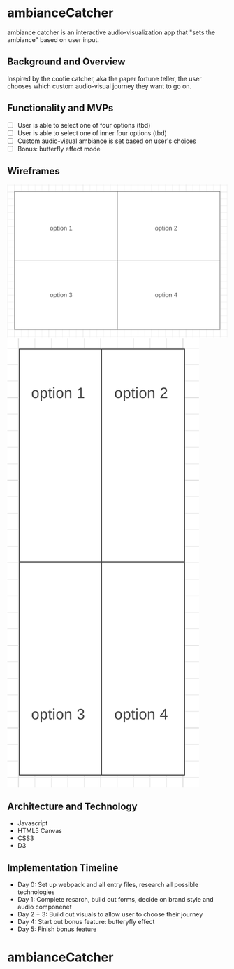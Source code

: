 # ambianceCatcher
ambiance catcher is an interactive audio-visualization app that "sets the ambiance" based on user input.

## Background and Overview
Inspired by the cootie catcher, aka the paper fortune teller, the user chooses which custom audio-visual journey they want to go on.

## Functionality and MVPs
- [ ] User is able to select one of four options (tbd)
- [ ] User is able to select one of inner four options (tbd)
- [ ] Custom audio-visual ambiance is set based on user's choices
- [ ] Bonus: butterfly effect mode

## Wireframes
![Wireframe 1](/assets/images/wireframe-1.png "Wireframe 1")
![Wireframe 2](/assets/images/wireframe-2.png "Wireframe 2")

## Architecture and Technology
- Javascript
- HTML5 Canvas
- CSS3
- D3

## Implementation Timeline
- Day 0: Set up webpack and all entry files, research all possible technologies
- Day 1: Complete resarch, build out forms, decide on brand style and audio componenet
- Day 2 + 3: Build out visuals to allow user to choose their journey
- Day 4: Start out bonus feature: butteryfly effect
- Day 5: Finish bonus feature
# ambianceCatcher
